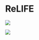 # ReLIFE
![](https://cdn-images-1.medium.com/max/1000/1*liUiVlrwcuB10MNF9I7Dzg.png)






![](https://cdn-images-1.medium.com/max/800/1*SHmJKPyXAkvUyYz8G7SIaw.gif)
